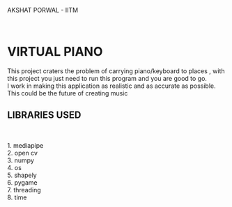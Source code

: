 <p> AKSHAT PORWAL - IITM </p>
<br>
<h1>VIRTUAL PIANO</h1>

<P> This project craters the problem of carrying piano/keyboard to places , with this project you just need to run this program and you are good to go. <br> I work in making this application as realistic and as accurate as possible. This could be the future of creating music  </p>
<h2> LIBRARIES USED </h2>
<br>
<p>1. mediapipe<br>2. open cv<br>3. numpy<br>4. os<br>5. shapely<br>6. pygame<br>7. threading<br>8. time</p>

